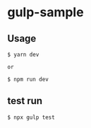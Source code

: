 # gulp-sample

## Usage

```
$ yarn dev

or

$ npm run dev
```

## test run

```
$ npx gulp test
```
